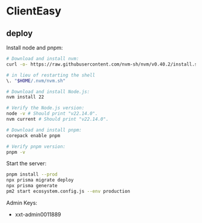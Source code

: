 # ClientEasy

## deploy

Install node and pnpm:

```bash
# Download and install nvm:
curl -o- https://raw.githubusercontent.com/nvm-sh/nvm/v0.40.2/install.sh | bash

# in lieu of restarting the shell
\. "$HOME/.nvm/nvm.sh"

# Download and install Node.js:
nvm install 22

# Verify the Node.js version:
node -v # Should print "v22.14.0".
nvm current # Should print "v22.14.0".

# Download and install pnpm:
corepack enable pnpm

# Verify pnpm version:
pnpm -v
```

Start the server:

```bash
pnpm install --prod
npx prisma migrate deploy
npx prisma generate
pm2 start ecosystem.config.js --env production
```

Admin Keys:

- xxt-admin0011889
